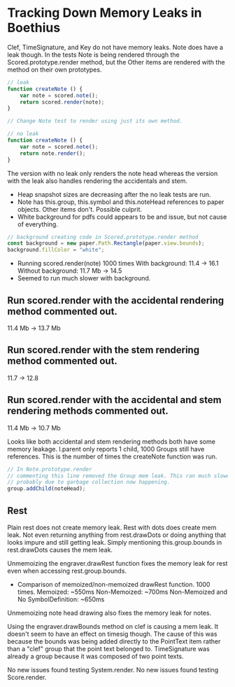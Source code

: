 Tracking Down Memory Leaks in Boethius
======================================

Clef, TimeSignature, and Key do not have memory leaks. Note does have a leak though.
In the tests Note is being rendered through the Scored.prototype.render method, but
the Other items are rendered with the method on their own prototypes.

```javascript
// leak
function createNote () {
	var note = scored.note();
	return scored.render(note);
}

// Change Note test to render using just its own method.

// no leak
function createNote () {
	var note = scored.note();
	return note.render();
}
```

The version with no leak only renders the note head whereas the version with the
leak also handles rendering the accidentals and stem.

- Heap snapshot sizes are decreasing after the no leak tests are run.
- Note has this.group, this.symbol and this.noteHead references to paper objects. Other items don't. Possible culprit.
- White background for pdfs could appears to be and issue, but not cause of everything.
```javascript
// background creating code in Scored.prototype.render method
const background = new paper.Path.Rectangle(paper.view.bounds);
background.fillColor = "white";
```
- Running scored.render(note) 1000 times
With background: 11.4 -> 16.1
Without background: 11.7 Mb -> 14.5
- Seemed to run much slower with background.


## Run scored.render with the accidental rendering method commented out.
11.4 Mb -> 13.7 Mb
## Run scored.render with the stem rendering method commented out.
11.7 -> 12.8
## Run scored.render with the accidental and stem rendering methods commented out.
11.4 Mb -> 10.7 Mb

Looks like both accidental and stem rendering methods both have some memory leakage.
l.parent only reports 1 child, 1000 Groups still have references. This is the number of times the createNote function was run.
```javascript
// In Note.prototype.render
// commenting this line removed the Group mem leak. This ran much slower though,
// probably due to garbage collection now happening.
group.addChild(noteHead);
```

## Rest
Plain rest does not create memory leak. Rest with dots does create mem leak.
Not even returning anything from rest.drawDots or doing anything that looks impure and still getting leak.
Simply mentioning this.group.bounds in rest.drawDots causes the mem leak.

Unmemoizing the engraver.drawRest function fixes the memory leak for rest even when accessing rest.group.bounds.

- Comparison of memoized/non-memoized drawRest function. 1000 times.
Memoized: ~550ms
Non-Memoized: ~700ms
Non-Memoized and No SymbolDefinition: ~650ms

Unmemoizing note head drawing also fixes the memory leak for notes.

Using the engraver.drawBounds method on clef is causing a mem leak. It doesn't seem to have an effect on timesig though.
The cause of this was because the bounds was being added directly to the PointText item rather than a "clef" group that
the point text belonged to. TimeSignature was already a group because it was composed of two point texts.

No new issues found testing System.render.
No new issues found testing Score.render.
